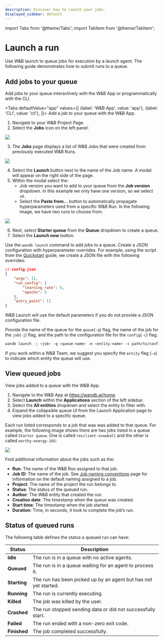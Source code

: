 ```yaml
---
description: Discover how to launch your jobs.
displayed_sidebar: default
---
```

import Tabs from '@theme/Tabs';
import TabItem from '@theme/TabItem';

# Launch a run

Use W&B launch to queue jobs for execution by a launch agent. The following guide demonstrates how to submit runs to a queue.

## Add jobs to your queue
Add jobs to your queue interactively with the W&B App or programmatically with the CLI.

<Tabs
  defaultValue="app"
  values={[
    {label: 'W&B App', value: 'app'},
    {label: 'CLI', value: 'cli'},
  ]}>
  <TabItem value="app">
Add a job to your queue with the W&B App.

1. Navigate to your W&B Project Page.
2. Select the **Jobs** icon on the left panel:

![](/images/launch/project_jobs_tab_gs.png)

3. The **Jobs** page displays a list of W&B Jobs that were created from previously executed W&B Runs. 

![](/images/launch/view_jobs.png)

4. Select the **Launch** button next to the name of the Job name. A modal will appear on the right side of the page.
5. Within the modal select the:
    * Job version you want to add to your queue from the **Job version** dropdown. In this example we only have one version, so we select `v0`.
    * Select the **Paste from…** button to automatically propagate hyperparameters used from a specific W&B Run. In the following image, we have two runs to choose from.

![](/images/launch/create_starter_queue_gs.png)

6. Next, select **Starter queue** from the **Queue** dropdown to create a queue.
7. Select the **Launch now** button. 


  </TabItem>
    <TabItem value="cli">

Use the `wandb launch` command to add jobs to a queue. Create a JSON configuration with hyperparameter overrides. For example, using the script from the [Quickstart](./quickstart.md) guide, we create a JSON file with the following overrides:

```json
// config.json
{
    "args": [],
    "run_config": {
        "learning_rate": 0,
        "epochs": 0
    },
    "entry_point": []
}
```
W&B Launch will use the default parameters if you do not provide a JSON configuration file.


Provide the name of the queue for the `queue`(`-q`) flag, the name of the job for the `job`(`-j`) flag, and the path to the configuration file for the `config`(`-c`) flag.

```bash
wandb launch -j <job> -q <queue-name> -e <entity-name> -c path/to/config.json
```
If you work within a W&B Team, we suggest you specify the `entity` flag (`-e`) to indicate which entity the queue will use.

  </TabItem>
</Tabs>

## View queued jobs
View jobs added to a queue with the W&B App.

1. Navigate to the W&B App at https://wandb.ai/home.
2. Select **Launch** within the **Applications** section of the left sidebar.
3. Select the **All entities** dropdown and select the entity to filter with.
4. Expand the collapsible queue UI from the Launch Application page to view jobs added to a specific queue.

Each run listed corresponds to a job that was was added to that queue. For example, the following image shows there are two jobs listed in a queue called `Starter queue`. One is called `resilient-snowball` and the other is called `earthy-energy-165`:

![](/images/launch/launch_jobs_status.png)

Find additional information about the jobs such as the:
   - **Run**: The name of the W&B Run assigned to that job.
   - **Job ID**: The name of the job. See [Job naming conventions](create-job.md#job-naming-conventions) page for information on the default naming assigned to a job.
   - **Project**: The name of the project the run belongs to.
   - **Status**: The status of the queued run. 
   - **Author**: The W&B entity that created the run.
   - **Creation date**: The timestamp when the queue was created.
   - **Start time**: The timestamp when the job started.
   - **Duration**: Time, in seconds, it took to complete the job’s run.


## Status of queued runs
The following table defines the status a queued run can have:


| Status | Description |
| --- | --- |
| **Idle** | The run is in a queue with no active agents. |
| **Queued** | The run is in a queue waiting for an agent to process it. |
| **Starting** | The run has been picked up by an agent but has not yet started. |
| **Running** | The run is currently executing. |
| **Killed** | The job was killed by the user. |
| **Crashed** | The run stopped sending data or did not successfully start. |
| **Failed** | The run ended with a non-zero exit code. |
| **Finished** | The job completed successfully. |
